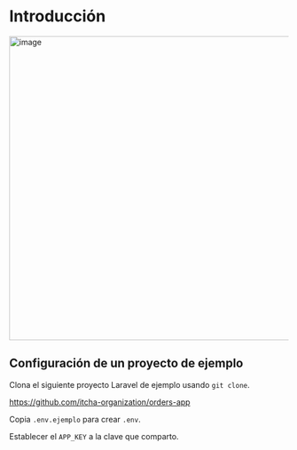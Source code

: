 # Introducción

<img width="1539" height="548" alt="image" src="https://github.com/user-attachments/assets/f3a28e94-adf2-4b83-b2af-7b5f9d05cf7c" />

## Configuración de un proyecto de ejemplo
Clona el siguiente proyecto Laravel de ejemplo usando `git clone`.

https://github.com/itcha-organization/orders-app

Copia `.env.ejemplo` para crear `.env`.

Establecer el `APP_KEY` a la clave que comparto.
